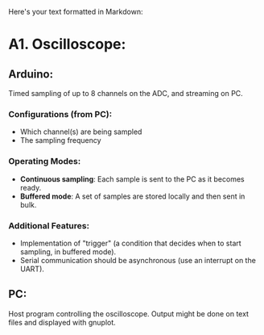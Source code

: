 Here's your text formatted in Markdown:

# A1. Oscilloscope:

## Arduino: 
Timed sampling of up to 8 channels on the ADC, and streaming on PC.

### Configurations (from PC):
- Which channel(s) are being sampled
- The sampling frequency

### Operating Modes:
- **Continuous sampling**: Each sample is sent to the PC as it becomes ready.
- **Buffered mode**: A set of samples are stored locally and then sent in bulk.

### Additional Features:
- Implementation of "trigger" (a condition that decides when to start sampling, in buffered mode).
- Serial communication should be asynchronous (use an interrupt on the UART).

## PC: 
Host program controlling the oscilloscope. Output might be done on text files and displayed with gnuplot.